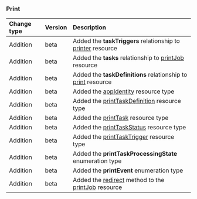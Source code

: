 ### Print

| **Change type** | **Version** | **Description** |
|:---|:---|:---|
|Addition|beta|Added the **taskTriggers** relationship to [printer](/graph/api/resources/printer?view=graph-rest-beta) resource|
|Addition|beta|Added the **tasks** relationship to [printJob](/graph/api/resources/printJob?view=graph-rest-beta) resource|
|Addition|beta|Added the **taskDefinitions** relationship to [print](/graph/api/resources/print?view=graph-rest-beta) resource|
|Addition|beta|Added the [appIdentity](/graph/api/resources/appIdentity?view=graph-rest-beta) resource type|
|Addition|beta|Added the [printTaskDefinition](/graph/api/resources/printTaskDefinition?view=graph-rest-beta) resource type|
|Addition|beta|Added the [printTask](/graph/api/resources/printTask?view=graph-rest-beta) resource type|
|Addition|beta|Added the [printTaskStatus](/graph/api/resources/printTaskStatus?view=graph-rest-beta) resource type|
|Addition|beta|Added the [printTaskTrigger](/graph/api/resources/printTaskTrigger?view=graph-rest-beta) resource type|
|Addition|beta|Added the **printTaskProcessingState** enumeration type|
|Addition|beta|Added the **printEvent** enumeration type|
|Addition|beta|Added the [redirect](/graph/api/printJob-redirect?view=graph-rest-beta) method to the [printJob](/graph/api/resources/printJob?view=graph-rest-beta) resource|
